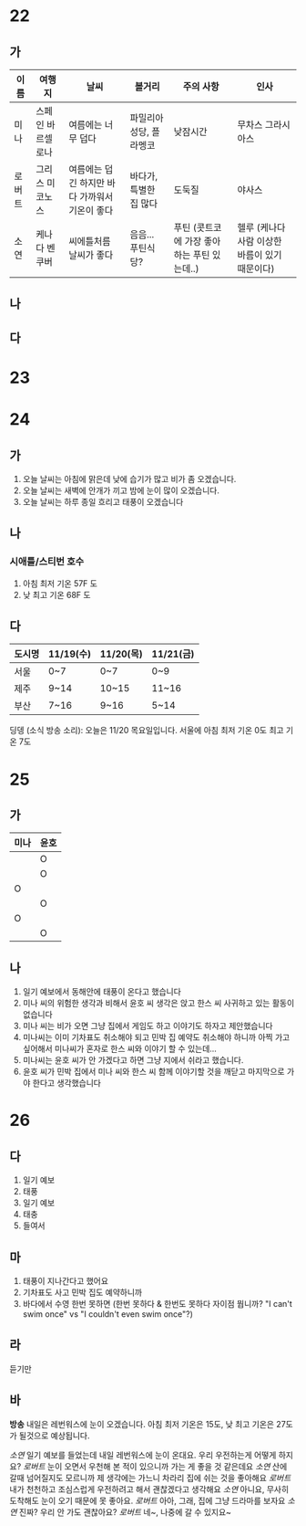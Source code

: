 # 22

## 가

| 이름  | 여행지       | 날씨                         | 볼거리           | 주의 사항                      | 인사                          |
| --- | --------- | -------------------------- | ------------- | -------------------------- | --------------------------- |
| 미나  | 스페인 바르셀로나 | 여름에는 너무 덥다                 | 파밀리아 성당, 플라멩코 | 낮잠시간                       | 무차스 그라시아스                   |
| 로버트 | 그리스 미코노스  | 여름에는 덥긴 하지만 바다 가까워서 기온이 좋다 | 바다가, 특별한 집 많다 | 도둑질                        | 야사스                         |
| 소연  | 케나다 벤쿠버   | 씨에틀처름 날씨가 좋다               | 음음... 푸틴식당?   | 푸틴 (콧트코에 가장 좋아하는 푸틴 있는데..) | 헬루 (케나다 사람 이상한 바름이 있기 때문이다) |
## 나
## 다
# 23

# 24
## 가
1. 오늘 날씨는 아침에 맑은데 낮에 습기가 많고 비가 좀 오겠습니다.
2. 오늘 날씨는 새벽에 안개가 끼고 밤에 눈이 많이 오겠습니다.
3. 오늘 날씨는 하루 종일 흐리고 태풍이 오겠습니다

## 나
### 시애틀/스티번 호수
1. 아침 최저 기온 57F 도
2. 낮 최고 기온 68F 도

## 다
| 도시명 | 11/19(수) | 11/20(목) | 11/21(금) |
| --- | -------- | -------- | -------- |
| 서울  | 0~7      | 0~7      | 0~9      |
| 제주  | 9~14     | 10~15    | 11~16    |
| 부산  | 7~16     | 9~16     | 5~14     |
딩뎅 (소식 방송 소리):
오늘은 11/20 목요일입니다. 서울에 아침 최저 기온 0도 최고 기온 7도
# 25
## 가
| 미나  | 윤호  |
| --- | --- |
|     | O   |
|     | O   |
| O   |     |
|     | O   |
| O   |     |
|     | O   |
 
## 나
1. 일기 예보에서 동해안에 태풍이 온다고 했습니다
2. 미나 씨의 위험한 생각과 비해서 윤호 씨 생각은 앉고 한스 씨 사귀하고 있는 활동이 없습니다
3. 미나 씨는 비가 오면 그냥 집에서 게임도 하고 이야기도 하자고 제안했습니다
4. 미나씨는 이미 기차표도 취소해야 되고 민박 집 예약도 취소해야 하니까 아찍 가고 싶어해서 미나씨가 혼자로 한스 씨와 이야기 할 수 있는데...
5. 미나씨는 윤호 씨가 안 가겠다고 하면 그냥 지에서 쉬라고 했습니다.
6. 윤호 씨가 민박 집에서 미나 씨와 한스 씨 함께 이야기할 것을 깨닫고 마지막으로 가야 한다고 생각했습니다

# 26

## 다
1. 일기 예보
2. 태풍
3. 일기 예보
4. 태충
5. 들여서
## 마
1. 태풍이 지나간다고 했어요
2. 기차표도 사고 민박 집도 예약하니까
3. 바다에서 수영 한번 못하면 (한번 못하다 & 한번도 못하다 자이점 뭡니까? "I can't swim once" vs "I couldn't even swim once"?)

## 라
듣기만

## 바
**방송** 내일은 레번워스에 눈이 오겠습니다. 아침 최저 기온은 15도, 낮 최고 기온은 27도가 될것으로 예상됩니다.

*소연* 일기 예보를 들었는데 내일 레번워스에 눈이 온대요. 우리 우전하는게 어떻게 하지요?
*로버트* 눈이 오면서 우천해 본 적이 있으니까 가는 게 좋을 것 같은데요
*소연* 산에 갈때 넘어질지도 모르니까 제 생각에는 가느니 차라리 집에 쉬는 것을 좋아해요
*로버트* 내가 천천하고 조심스럽게 우전하려고 해서 괜찮겠다고 생각해요
*소연* 아니요, 무사히 도착해도 눈이 오기 때문에 못 좋아요. 
*로버트* 아아, 그래, 집에 그냥 드라마를 보자요
*소연* 진짜? 우리 안 가도 괜찮아요?
*로버트* 네~, 나중에 갈 수 있지요~

